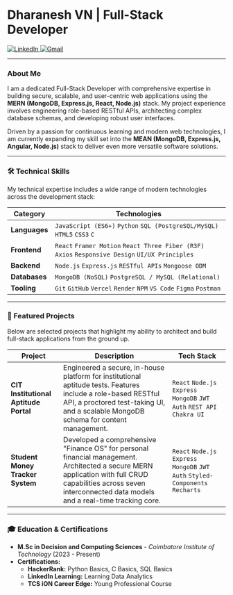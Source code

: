# Dharanesh VN | Full-Stack Developer

<p>
  <a href="https://www.linkedin.com/in/dharaneshvn/" target="_blank">
    <img src="https://img.shields.io/badge/LinkedIn-0A66C2?style=for-the-badge&logo=linkedin&logoColor=white" alt="LinkedIn"/>
  </a>
  <a href="mailto:dharaneshnatarajan@gmail.com">
    <img src="https://img.shields.io/badge/Email-D14836?style=for-the-badge&logo=gmail&logoColor=white" alt="Gmail"/>
  </a>
</p>

---

### About Me

I am a dedicated Full-Stack Developer with comprehensive expertise in building secure, scalable, and user-centric web applications using the **MERN (MongoDB, Express.js, React, Node.js)** stack. My project experience involves engineering role-based RESTful APIs, architecting complex database schemas, and developing robust user interfaces.

Driven by a passion for continuous learning and modern web technologies, I am currently expanding my skill set into the **MEAN (MongoDB, Express.js, Angular, Node.js)** stack to deliver even more versatile software solutions.

---

### 🛠️ Technical Skills

My technical expertise includes a wide range of modern technologies across the development stack:

| Category        | Technologies                                                                                           |
|-----------------|--------------------------------------------------------------------------------------------------------|
| **Languages**   | `JavaScript (ES6+)` `Python` `SQL (PostgreSQL/MySQL)` `HTML5` `CSS3` `C`                                 |
| **Frontend**    | `React` `Framer Motion` `React Three Fiber (R3F)` `Axios` `Responsive Design` `UI/UX Principles`         |
| **Backend**     | `Node.js` `Express.js` `RESTful APIs` `Mongoose ODM`                                                     |
| **Databases**   | `MongoDB (NoSQL)` `PostgreSQL / MySQL (Relational)`                                                      |
| **Tooling**     | `Git` `GitHub` `Vercel` `Render` `NPM` `VS Code` `Figma` `Postman`                                         |

---

### 📂 Featured Projects

Below are selected projects that highlight my ability to architect and build full-stack applications from the ground up.

| Project                          | Description                                                                                                                                                             | Tech Stack                                                                    |
|----------------------------------|-------------------------------------------------------------------------------------------------------------------------------------------------------------------------|-------------------------------------------------------------------------------|
| **CIT Institutional Aptitude Portal** | Engineered a secure, in-house platform for institutional aptitude tests. Features include a role-based RESTful API, a proctored test-taking UI, and a scalable MongoDB schema for content management. | `React` `Node.js` `Express` `MongoDB` `JWT Auth` `REST API` `Chakra UI`         |
| **Student Money Tracker System**     | Developed a comprehensive "Finance OS" for personal financial management. Architected a secure MERN application with full CRUD capabilities across seven interconnected data models and a real-time tracking core. | `React` `Node.js` `Express` `MongoDB` `JWT Auth` `Styled-Components` `Recharts` |

---

### 🎓 Education & Certifications

- **M.Sc in Decision and Computing Sciences** - *Coimbatore Institute of Technology* (2023 - Present)
- **Certifications:**
  - **HackerRank:** Python Basics, C Basics, SQL Basics
  - **LinkedIn Learning:** Learning Data Analytics
  - **TCS iON Career Edge:** Young Professional Course

